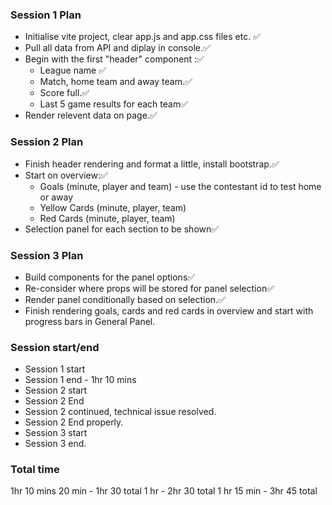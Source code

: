### Session 1 Plan
- Initialise vite project, clear app.js and app.css files etc. ✅
- Pull all data from API and diplay in console.✅
- Begin with the first "header" component :✅
  - League name ✅
  - Match, home team and away team.✅
  - Score full.✅
  - Last 5 game results for each team✅
- Render relevent data on page.✅

### Session 2 Plan
- Finish header rendering and format a little, install bootstrap.✅
- Start on overview:✅
  - Goals (minute, player and team) - use the contestant id to test home or away
  - Yellow Cards (minute, player, team)
  - Red Cards (minute, player, team)
- Selection panel for each section to be shown✅

### Session 3 Plan
- Build components for the panel options✅
- Re-consider where props will be stored for panel selection✅
- Render panel conditionally based on selection.✅
- Finish rendering goals, cards and red cards in overview and start with progress bars in General Panel.











### Session start/end
- Session 1 start
- Session 1 end - 1hr 10 mins
- Session 2 start
- Session 2 End
- Session 2 continued, technical issue resolved.
- Session 2 End properly.
- Session 3 start
- Session 3 end.

### Total time
1hr 10 mins
20 min - 1hr 30 total
1 hr - 2hr 30 total
1 hr 15 min - 3hr 45 total